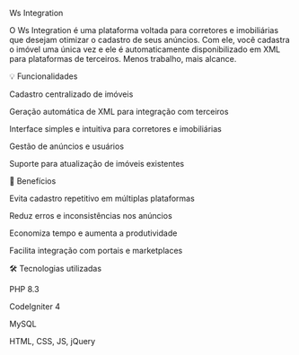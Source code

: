 Ws Integration

O Ws Integration é uma plataforma voltada para corretores e imobiliárias que desejam otimizar o cadastro de seus anúncios. Com ele, você cadastra o imóvel uma única vez e ele é automaticamente disponibilizado em XML para plataformas de terceiros. Menos trabalho, mais alcance.

💡 Funcionalidades

Cadastro centralizado de imóveis

Geração automática de XML para integração com terceiros

Interface simples e intuitiva para corretores e imobiliárias

Gestão de anúncios e usuários

Suporte para atualização de imóveis existentes

🚀 Benefícios

Evita cadastro repetitivo em múltiplas plataformas

Reduz erros e inconsistências nos anúncios

Economiza tempo e aumenta a produtividade

Facilita integração com portais e marketplaces

🛠️ Tecnologias utilizadas

PHP 8.3

CodeIgniter 4

MySQL

HTML, CSS, JS, jQuery
